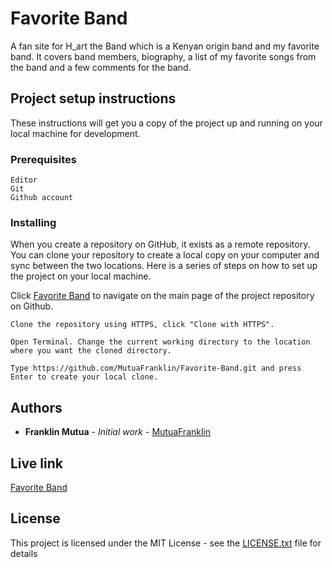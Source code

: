 # Favorite Band

A fan site for H_art the Band which is a Kenyan origin band and my favorite band. It covers band members, biography, a list of my favorite songs from the band and a few comments for the band.

## Project setup instructions

These instructions will get you a copy of the project up and running on your local machine for development.

### Prerequisites

```
Editor
Git
Github account
```

### Installing

When you create a repository on GitHub, it exists as a remote repository. You can clone your repository to create a local copy on your computer and sync between the two locations. Here is a series of steps on how to set up the project on your local machine.

Click [Favorite Band](https://mutuafranklin.github.io/Favorite-Band/) to navigate on the main page of the project repository on Github.

```
Clone the repository using HTTPS, click "Clone with HTTPS".
```

```
Open Terminal. Change the current working directory to the location where you want the cloned directory.
```

```
Type https://github.com/MutuaFranklin/Favorite-Band.git and press Enter to create your local clone.
```


## Authors

* **Franklin Mutua** - *Initial work* - [MutuaFranklin](https://github.com/MutuaFranklin/)


## Live link

[Favorite Band](https://mutuafranklin.github.io/Favorite-Band/)



## License

This project is licensed under the MIT License - see the [LICENSE.txt](LICENSE.txt) file for details
